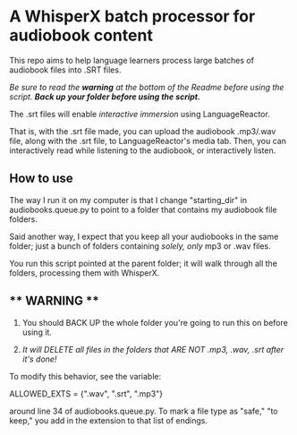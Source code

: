 # A WhisperX batch processor for audiobook content

This repo aims to help language learners process large batches of audiobook files into .SRT files.

*Be sure to read the **warning** at the bottom of the Readme before using the script. **Back up your folder before using the script.***

The .srt files will enable *interactive immersion* using LanguageReactor.

That is, with the .srt file made, you can upload the audiobook .mp3/.wav file, along with the .srt file, to LanguageReactor's media tab. Then, you can interactively read while listening to the audiobook, or interactively listen.

## How to use

The way I run it on my computer is that I change "starting_dir" in audiobooks.queue.py to point to a folder that contains my audiobook file folders.

Said another way, I expect that you keep all your audiobooks in the same folder; just a bunch of folders containing *solely, only* mp3 or .wav files.

You run this script pointed at the parent folder; it will walk through all the folders, processing them with WhisperX.

## ** WARNING ** 

1. You should BACK UP the whole folder you're going to run this on before using it.

2. *It will DELETE all files in the folders that ARE NOT .mp3, .wav, .srt after it's done!*

To modify this behavior, see the variable:

ALLOWED_EXTS = {".wav", ".srt", ".mp3"}

around line 34 of audiobooks.queue.py. To mark a file type as "safe," "to keep," you add in the extension to that list of endings.